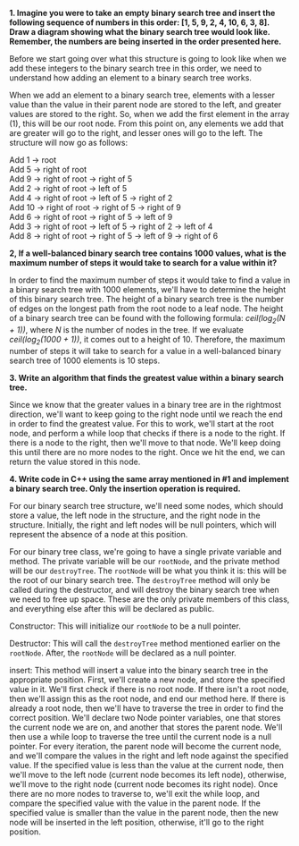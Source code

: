**1. Imagine you were to take an empty binary search tree and insert the following sequence of numbers in this order: [1, 5, 9, 2, 4, 10, 6, 3, 8]. Draw a diagram showing what the binary search tree would look like. Remember, the numbers are being inserted in the order presented here.**

Before we start going over what this structure is going to look like when we add these integers to the binary search tree in this order, we need to understand how adding an element to a binary search tree works. 

When we add an element to a binary search tree, elements with a lesser value than the value in their parent node are stored to the left, and greater values are stored to the right. So, when we add the first element in the array (1), this will be our root node. From this point on, any elements we add that are greater will go to the right, and lesser ones will go to the left. The structure will now go as follows:

Add 1 -> root<br>
Add 5 -> right of root<br>
Add 9 -> right of root -> right of 5<br>
Add 2 -> right of root -> left of 5<br>
Add 4 -> right of root -> left of 5 -> right of 2<br>
Add 10 -> right of root -> right of 5 -> right of 9<br>
Add 6 -> right of root -> right of 5 -> left of 9<br>
Add 3 -> right of root -> left of 5 -> right of 2 -> left of 4<br>
Add 8 -> right of root -> right of 5 -> left of 9 -> right of 6<br>

**2, If a well-balanced binary search tree contains 1000 values, what is the maximum number of steps it would take to search for a value within it?**

In order to find the maximum number of steps it would take to find a value in a binary search tree with 1000 elements, we'll have to determine the height of this binary search tree. The height of a binary search tree is the number of edges on the longest path from the root node to a leaf node. The height of a binary search tree can be found with the following formula: _ceil(log<sub>2</sub>(N + 1))_, where _N_ is the number of nodes in the tree. If we evaluate _ceil(log<sub>2</sub>(1000 + 1))_, it comes out to a height of 10. Therefore, the maximum number of steps it will take to search for a value in a well-balanced binary search tree of 1000 elements is 10 steps.

**3. Write an algorithm that finds the greatest value within a binary search tree.**

Since we know that the greater values in a binary tree are in the rightmost direction, we'll want to keep going to the right node until we reach the end in order to find the greatest value. For this to work, we'll start at the root node, and perform a while loop that checks if there is a node to the right. If there is a node to the right, then we'll move to that node. We'll keep doing this until there are no more nodes to the right. Once we hit the end, we can return the value stored in this node.

**4. Write code in C++ using the same array mentioned in #1 and implement a binary search tree. Only the insertion operation is required.**

For our binary search tree structure, we'll need some nodes, which should store a value, the left node in the structure, and the right node in the structure. Initially, the right and left nodes will be null pointers, which will represent the absence of a node at this position.

For our binary tree class, we're going to have a single private variable and method. The private variable will be our ```rootNode```, and the private method will be our ```destroyTree```. The ```rootNode``` will be what you think it is: this will be the root of our binary search tree. The ```destroyTree``` method will only be called during the destructor, and will destroy the binary search tree when we need to free up space. These are the only private members of this class, and everything else after this will be declared as public.

Constructor:
This will initialize our ```rootNode``` to be a null pointer.

Destructor:
This will call the ```destroyTree``` method mentioned earlier on the ```rootNode```. After, the ```rootNode``` will be declared as a null pointer.

insert:
This method will insert a value into the binary search tree in the appropriate position. First, we'll create a new node, and store the specified value in it. We'll first check if there is no root node. If there isn't a root node, then we'll assign this as the root node, and end our method here. If there is already a root node, then we'll have to traverse the tree in order to find the correct position. We'll declare two Node pointer variables, one that stores the current node we are on, and another that stores the parent node. We'll then use a while loop to traverse the tree until the current node is a null pointer. For every iteration, the parent node will become the current node, and we'll compare the values in the right and left node against the specified value. If the specified value is less than the value at the current node, then we'll move to the left node (current node becomes its left node), otherwise, we'll move to the right node (current node becomes its right node). Once there are no more nodes to traverse to, we'll exit the while loop, and compare the specified value with the value in the parent node. If the specified value is smaller than the value in the parent node, then the new node will be inserted in the left position, otherwise, it'll go to the right position.
